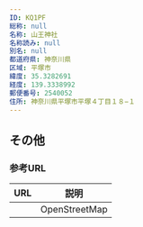 ```yaml
---
ID: KQ1PF
総称: null
名称: 山王神社
名称読み: null
別名: null
都道府県: 神奈川県
区域: 平塚市
緯度: 35.3282691
経度: 139.3338992
郵便番号: 2540052
住所: 神奈川県平塚市平塚４丁目１８−１
---
```


## その他

### 参考URL

| URL | 説明          |
| --- | ------------- |
|     | OpenStreetMap |
